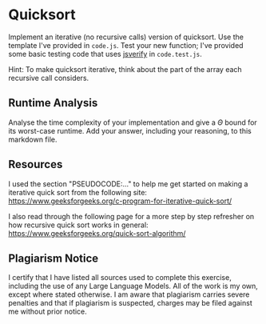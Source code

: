 # Quicksort

Implement an iterative (no recursive calls) version of quicksort. Use the
template I've provided in `code.js`. Test your new function; I've provided some
basic testing code that uses [jsverify](https://jsverify.github.io/) in
`code.test.js`.

Hint: To make quicksort iterative, think about the part of the array each
recursive call considers.

## Runtime Analysis

Analyse the time complexity of your implementation and give a $\Theta$ bound for
its worst-case runtime. Add your answer, including your reasoning, to this
markdown file.

## Resources

I used the section "PSEUDOCODE:..." to help me get started on making a iterative
quick sort from the following site:
https://www.geeksforgeeks.org/c-program-for-iterative-quick-sort/  

I also read through the following page for a more step by step refresher on how
recursive quick sort works in general:
https://www.geeksforgeeks.org/quick-sort-algorithm/  

## Plagiarism Notice

I certify that I have listed all sources used to complete this exercise, including the use of any Large Language Models. All of the work is my own, except where stated otherwise. I am aware that plagiarism carries severe penalties and that if plagiarism is suspected, charges may be filed against me without prior notice.
